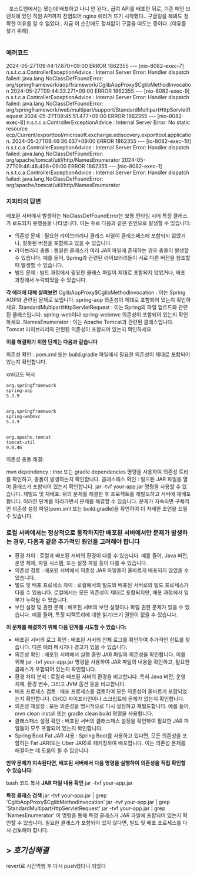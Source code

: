 <p><img alt="" src="https://velog.velcdn.com/images/kimyongwook98/post/7b4e9b8f-ed68-418b-8ef1-b050b78f6da3/image.PNG" />
<img alt="" src="https://velog.velcdn.com/images/kimyongwook98/post/ffc25958-3c30-46fd-b15e-d1978517a449/image.PNG" />
포스트맨에서는 됐는데 배포하고 나니 안 된다..
급여 API를 배포한 뒤로, 기존 메인 브랜치에 있던 직원 API까지 전염되어 nginx 에러가 뜨기 시작했다.. 
구글링을 해봐도 정확한 이유를 알 수 없었다..
지금 이 순간에도 정처없이 구글을 떠도는 중이다..(이유를 찾기 위해)</p>
<p><img alt="" src="https://velog.velcdn.com/images/kimyongwook98/post/a4ee800e-9344-43b7-8616-2aa6021bded2/image.PNG" /></p>
<h3 id="에러코드">에러코드</h3>
<p>2024-05-27T09:44:17.670+09:00 ERROR 1862355 --- [nio-8082-exec-7] n.s.t.c.a.ControllerExceptionAdvice      : Internal Server Error: Handler dispatch failed: java.lang.NoClassDefFoundError: org/springframework/aop/framework/CglibAopProxy$CglibMethodInvocation
2024-05-27T09:44:33.271+09:00 ERROR 1862355 --- [nio-8082-exec-9] n.s.t.c.a.ControllerExceptionAdvice      : Internal Server Error: Handler dispatch failed: java.lang.NoClassDefFoundError: org/springframework/web/multipart/support/StandardMultipartHttpServletRequest
2024-05-27T09:45:51.477+09:00 ERROR 1862355 --- [nio-8082-exec-8] n.s.t.c.a.ControllerExceptionAdvice      : Internal Server Error: No static resource ecp/Current/exporttool/microsoft.exchange.ediscovery.exporttool.application.
2024-05-27T09:46:36.637+09:00 ERROR 1862355 --- [io-8082-exec-10] n.s.t.c.a.ControllerExceptionAdvice      : Internal Server Error: Handler dispatch failed: java.lang.NoClassDefFoundError: org/apache/tomcat/util/http/NamesEnumerator
2024-05-27T09:46:48.498+09:00 ERROR 1862355 --- [nio-8082-exec-1] n.s.t.c.a.ControllerExceptionAdvice      : Internal Server Error: Handler dispatch failed: java.lang.NoClassDefFoundError: org/apache/tomcat/util/http/NamesEnumerator</p>
<h3 id="지피티의-답변"><strong>지피티의 답변</strong></h3>
<p>배포된 서버에서 발생하는 NoClassDefFoundError는 보통 런타임 시에 특정 클래스가 로드되지 못했음을 나타냅니다. 이는 주로 다음과 같은 원인으로 발생할 수 있습니다:</p>
<ul>
<li>의존성 문제 : 필요한 라이브러리나 클래스 파일이 클래스패스에 포함되지 않았거나, 잘못된 버전을 포함하고 있을 수 있습니다.</li>
<li>라이브러리 충돌 : 동일한 클래스가 여러 JAR 파일에 존재하는 경우 충돌이 발생할 수 있습니다. 예를 들어, Spring과 관련된 라이브러리들이 서로 다른 버전을 참조할 때 발생할 수 있습니다.</li>
<li>빌드 문제 : 빌드 과정에서 필요한 클래스 파일이 제대로 포함되지 않았거나, 배포 과정에서 누락되었을 수 있습니다.</li>
</ul>
<p><strong>각 에러에 대해 살펴보면</strong>
CglibAopProxy$CglibMethodInvocation : 이는 Spring AOP와 관련된 문제로 보입니다. spring-aop 의존성이 제대로 포함되어 있는지 확인하세요.
StandardMultipartHttpServletRequest : 이는 Spring의 파일 업로드와 관련된 클래스입니다. spring-web이나 spring-webmvc 의존성이 포함되어 있는지 확인하세요.
NamesEnumerator : 이는 Apache Tomcat과 관련된 클래스입니다. Tomcat 라이브러리와 관련된 의존성이 포함되어 있는지 확인하세요.</p>
<p><strong>이를 해결하기 위한 단계는 다음과 같습니다</strong></p>
<p>의존성 확인 : pom.xml 또는 build.gradle 파일에서 필요한 의존성이 제대로 포함되어 있는지 확인합니다.</p>
<p>xml코드 복사</p>
<!-- Example for Maven -->

    org.springframework
    spring-aop
    5.3.9


    org.springframework
    spring-webmvc
    5.3.9


    org.apache.tomcat
    tomcat-util
    9.0.46


<p>의존성 충돌 해결:</p>
<p>mvn dependency : tree 또는 gradle dependencies 명령을 사용하여 의존성 트리를 확인하고, 충돌이 발생하는지 확인합니다.
클래스패스 확인 : 빌드된 JAR 파일을 열어 클래스가 포함되어 있는지 확인합니다. jar -tvf your-app.jar 명령을 사용할 수 있습니다.
재빌드 및 재배포: 위의 문제를 해결한 후 프로젝트를 재빌드하고 서버에 재배포합니다. 이러한 단계를 따라가면서 문제를 해결할 수 있습니다. 문제가 지속되면 구체적인 의존성 설정 파일(pom.xml 또는 build.gradle)을 확인하여 더 자세한 조언을 드릴 수 있습니다.</p>
<h3 id="로컬-서버에서는-정상적으로-동작하지만-배포된-서버에서만-문제가-발생하는-경우-다음과-같은-추가적인-원인을-고려해야-합니다">로컬 서버에서는 정상적으로 동작하지만 배포된 서버에서만 문제가 발생하는 경우, 다음과 같은 추가적인 원인을 고려해야 합니다</h3>
<ul>
<li>환경 차이 : 로컬과 배포된 서버의 환경이 다를 수 있습니다. 예를 들어, Java 버전, 운영 체제, 파일 시스템, 또는 설정 파일 등이 다를 수 있습니다.</li>
<li>의존성 경로 : 배포된 서버에서 의존성 JAR 파일들이 올바르게 배포되지 않았을 수 있습니다. </li>
<li>빌드 및 배포 프로세스 차이 : 로컬에서의 빌드와 배포된 서버로의 빌드 프로세스가 다를 수 있습니다. 로컬에서는 모든 의존성이 제대로 포함되지만, 배포 과정에서 일부가 누락될 수 있습니다.</li>
<li>보안 설정 및 권한 문제 : 배포된 서버의 보안 설정이나 파일 권한 문제가 있을 수 있습니다. 예를 들어, 특정 디렉토리에 대한 읽기/쓰기 권한이 없을 수 있습니다.</li>
</ul>
<p><strong>이 문제를 해결하기 위해 다음 단계를 시도할 수 있습니다:</strong></p>
<ul>
<li>배포된 서버의 로그 확인 : 배포된 서버의 전체 로그를 확인하여 추가적인 힌트를 찾습니다. 다른 에러 메시지나 경고가 있을 수 있습니다.</li>
<li>의존성 확인 : 배포된 서버에서 실행 중인 JAR 파일의 의존성을 확인합니다. 이를 위해 jar -tvf your-app.jar 명령을 사용하여 JAR 파일의 내용을 확인하고, 필요한 클래스가 포함되어 있는지 확인합니다.</li>
<li>환경 차이 분석 : 로컬과 배포된 서버의 환경을 비교합니다. 특히 Java 버전, 운영 체제, 환경 변수, 그리고 JVM 옵션 등을 비교합니다.</li>
<li>배포 프로세스 검토 : 배포 프로세스를 검토하여 모든 의존성이 올바르게 포함되었는지 확인합니다. CI/CD 파이프라인이나 스크립트에 문제가 없는지 확인합니다.</li>
<li>의존성 재설정 : 모든 의존성을 명시적으로 다시 설정하고 재빌드합니다. 예를 들어, mvn clean install 또는 gradle clean build 명령을 사용합니다.</li>
<li>클래스패스 설정 확인 : 배포된 서버의 클래스패스 설정을 확인하여 필요한 JAR 파일들이 모두 포함되어 있는지 확인합니다.</li>
<li>Spring Boot Fat JAR 사용 : Spring Boot를 사용하고 있다면, 모든 의존성을 포함하는 Fat JAR(또는 Uber JAR)로 패키징하여 배포합니다. 이는 의존성 문제를 해결하는 데 도움이 될 수 있습니다.</li>
</ul>
<p><strong>만약 문제가 지속된다면, 배포된 서버에서 다음 명령을 실행하여 의존성을 직접 확인할 수 있습니다:</strong></p>
<p>bash
코드 복사
<strong>JAR 파일 내용 확인</strong>
jar -tvf your-app.jar</p>
<p><strong>특정 클래스 검색</strong>
jar -tvf your-app.jar | grep 'CglibAopProxy$CglibMethodInvocation'
jar -tvf your-app.jar | grep 'StandardMultipartHttpServletRequest'
jar -tvf your-app.jar | grep 'NamesEnumerator'
이 명령을 통해 특정 클래스가 JAR 파일에 포함되어 있는지 확인할 수 있습니다. 필요한 클래스가 포함되어 있지 않다면, 빌드 및 배포 프로세스를 다시 검토해야 합니다.</p>
<h2 id="호기심해결">&gt; <strong><em>호기심해결</em></strong></h2>
<p>revert로 시간역행 후 다시 push했더니 되었다</p>